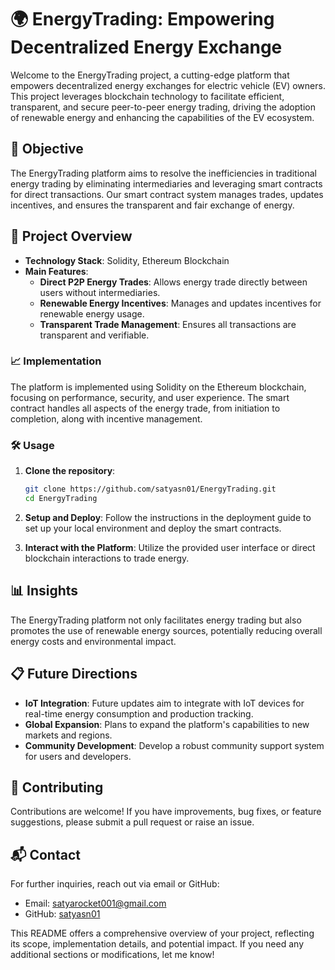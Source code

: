 # 🌍 EnergyTrading: Empowering Decentralized Energy Exchange

Welcome to the EnergyTrading project, a cutting-edge platform that empowers decentralized energy exchanges for electric vehicle (EV) owners. This project leverages blockchain technology to facilitate efficient, transparent, and secure peer-to-peer energy trading, driving the adoption of renewable energy and enhancing the capabilities of the EV ecosystem.

## 🎯 Objective

The EnergyTrading platform aims to resolve the inefficiencies in traditional energy trading by eliminating intermediaries and leveraging smart contracts for direct transactions. Our smart contract system manages trades, updates incentives, and ensures the transparent and fair exchange of energy.

## 🚀 Project Overview

- **Technology Stack**: Solidity, Ethereum Blockchain
- **Main Features**:
  - **Direct P2P Energy Trades**: Allows energy trade directly between users without intermediaries.
  - **Renewable Energy Incentives**: Manages and updates incentives for renewable energy usage.
  - **Transparent Trade Management**: Ensures all transactions are transparent and verifiable.

### 📈 Implementation

The platform is implemented using Solidity on the Ethereum blockchain, focusing on performance, security, and user experience. The smart contract handles all aspects of the energy trade, from initiation to completion, along with incentive management.

### 🛠️ Usage

1. **Clone the repository**:
   ```bash
   git clone https://github.com/satyasn01/EnergyTrading.git
   cd EnergyTrading
   ```

2. **Setup and Deploy**:
   Follow the instructions in the deployment guide to set up your local environment and deploy the smart contracts.

3. **Interact with the Platform**:
   Utilize the provided user interface or direct blockchain interactions to trade energy.

## 📊 Insights

The EnergyTrading platform not only facilitates energy trading but also promotes the use of renewable energy sources, potentially reducing overall energy costs and environmental impact. 

## 📋 Future Directions

- **IoT Integration**: Future updates aim to integrate with IoT devices for real-time energy consumption and production tracking.
- **Global Expansion**: Plans to expand the platform's capabilities to new markets and regions.
- **Community Development**: Develop a robust community support system for users and developers.

## 🤝 Contributing

Contributions are welcome! If you have improvements, bug fixes, or feature suggestions, please submit a pull request or raise an issue.

## 📬 Contact

For further inquiries, reach out via email or GitHub:
- Email: [satyarocket001@gmail.com](mailto:satyrocket001@gmail.com)
- GitHub: [satyasn01](https://github.com/satyasn01)

This README offers a comprehensive overview of your project, reflecting its scope, implementation details, and potential impact. If you need any additional sections or modifications, let me know!
